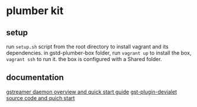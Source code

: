 # plumber kit

## setup
run ```setup.sh``` script from the root directory to install vagrant and its dependencies.
in gstd-plumber-box folder, run ```vagrant up``` to install the box, ```vagrant ssh``` to run it. 
the box is configured with a Shared folder.

## documentation

[gstreamer daemon overview and quick start guide](https://developer.ridgerun.com/wiki/index.php/GStreamer_Daemon)
[gst-plugin-devialet source code and quich start](https://github.com/devialet/gst-plugins-devialet)

